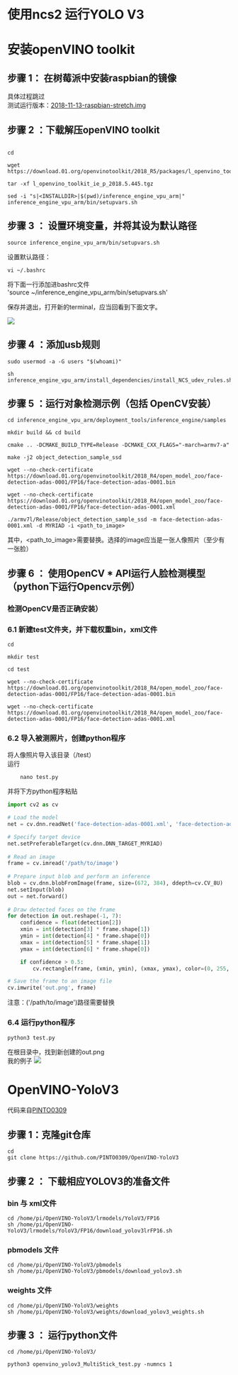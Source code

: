 # 使用ncs2 运行YOLO V3





# 安装openVINO toolkit
## 步骤 1： 在树莓派中安装raspbian的镜像
具体过程跳过<br>
测试运行版本：[2018-11-13-raspbian-stretch.img](https://downloads.raspberrypi.org/raspbian/images/raspbian-2018-11-15/2018-11-13-raspbian-stretch.zip.torrent)

## 步骤 2 ：下载解压openVINO toolkit
 ```shell

cd 

wget https://download.01.org/openvinotoolkit/2018_R5/packages/l_openvino_toolkit_ie_p_2018.5.445.tgz

tar -xf l_openvino_toolkit_ie_p_2018.5.445.tgz

sed -i "s|<INSTALLDIR>|$(pwd)/inference_engine_vpu_arm|" inference_engine_vpu_arm/bin/setupvars.sh

```

## 步骤 3 ： 设置环境变量，并将其设为默认路径

```shell
source inference_engine_vpu_arm/bin/setupvars.sh
```
设置默认路径：
 ```shell
vi ~/.bashrc
```
将下面一行添加进bashrc文件 <br>
'source ~/inference_engine_vpu_arm/bin/setupvars.sh'

保存并退出，打开新的terminal，应当回看到下面文字。


![](https://github.com/asd2511/yolo-v2-with-ncs2/blob/master/img/terminal.png)  

## 步骤 4 ：添加usb规则
```shell
sudo usermod -a -G users "$(whoami)"

sh inference_engine_vpu_arm/install_dependencies/install_NCS_udev_rules.sh

```
## 步骤 5 ：运行对象检测示例（包括 OpenCV安装）

```shell
cd inference_engine_vpu_arm/deployment_tools/inference_engine/samples

mkdir build && cd build

cmake .. -DCMAKE_BUILD_TYPE=Release -DCMAKE_CXX_FLAGS="-march=armv7-a"

make -j2 object_detection_sample_ssd

wget --no-check-certificate https://download.01.org/openvinotoolkit/2018_R4/open_model_zoo/face-detection-adas-0001/FP16/face-detection-adas-0001.bin

wget --no-check-certificate https://download.01.org/openvinotoolkit/2018_R4/open_model_zoo/face-detection-adas-0001/FP16/face-detection-adas-0001.xml

./armv7l/Release/object_detection_sample_ssd -m face-detection-adas-0001.xml -d MYRIAD -i <path_to_image>
```
其中，<path_to_image>需要替换。选择的image应当是一张人像照片（至少有一张脸）

## 步骤  6 ： 使用OpenCV * API运行人脸检测模型（python下运行Opencv示例）
### 检测OpenCV是否正确安装）
### 6.1 新建test文件夹，并下载权重bin，xml文件
```shell
cd

mkdir test

cd test

wget --no-check-certificate https://download.01.org/openvinotoolkit/2018_R4/open_model_zoo/face-detection-adas-0001/FP16/face-detection-adas-0001.bin

wget --no-check-certificate https://download.01.org/openvinotoolkit/2018_R4/open_model_zoo/face-detection-adas-0001/FP16/face-detection-adas-0001.xml

```
### 6.2 导入被测照片，创建python程序
将人像照片导入该目录（/test）<br>
运行
```shell
    nano test.py
```

并将下方python程序粘贴
```python
import cv2 as cv

# Load the model 
net = cv.dnn.readNet('face-detection-adas-0001.xml', 'face-detection-adas-0001.bin') 

# Specify target device 
net.setPreferableTarget(cv.dnn.DNN_TARGET_MYRIAD)
      
# Read an image 
frame = cv.imread('/path/to/image')
      
# Prepare input blob and perform an inference 
blob = cv.dnn.blobFromImage(frame, size=(672, 384), ddepth=cv.CV_8U) 
net.setInput(blob) 
out = net.forward()
      
# Draw detected faces on the frame 
for detection in out.reshape(-1, 7): 
    confidence = float(detection[2]) 
    xmin = int(detection[3] * frame.shape[1]) 
    ymin = int(detection[4] * frame.shape[0]) 
    xmax = int(detection[5] * frame.shape[1]) 
    ymax = int(detection[6] * frame.shape[0])

    if confidence > 0.5:
        cv.rectangle(frame, (xmin, ymin), (xmax, ymax), color=(0, 255, 0))

# Save the frame to an image file 
cv.imwrite('out.png', frame) 
```
注意：('/path/to/image')路径需要替换

### 6.4 运行python程序
```shell
python3 test.py
```
在根目录中，找到新创建的out.png <br>
我的例子
![](https://github.com/asd2511/yolo-v2-with-ncs2/blob/master/img/out.png)  

# OpenVINO-YoloV3
代码来自[PINTO0309](https://github.com/PINTO0309)

## 步骤 1：克隆git仓库
```shell
cd 
git clone https://github.com/PINTO0309/OpenVINO-YoloV3
```
## 步骤 2 ： 下载相应YOLOV3的准备文件
### bin 与 xml文件
```shell
cd /home/pi/OpenVINO-YoloV3/lrmodels/YoloV3/FP16 
sh /home/pi/OpenVINO-YoloV3/lrmodels/YoloV3/FP16/download_yolov3lrFP16.sh

```
### pbmodels 文件
```shell
cd /home/pi/OpenVINO-YoloV3/pbmodels
sh /home/pi/OpenVINO-YoloV3/pbmodels/download_yolov3.sh

```
### weights 文件
```shell
cd /home/pi/OpenVINO-YoloV3/weights
sh /home/pi/OpenVINO-YoloV3/weights/download_yolov3_weights.sh

```
## 步骤 3 ： 运行python文件
```shell
cd /home/pi/OpenVINO-YoloV3/

python3 openvino_yolov3_MultiStick_test.py -numncs 1
```
